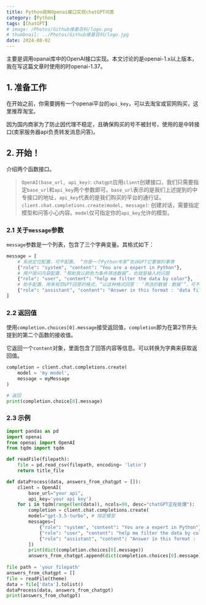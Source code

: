 ```yaml
---
title: Python调用Openai接口实现chatGPT问答
category: [Python]
tags: [ChatGPT]
# image: /Photos/Github维基百科/logo.png
# thumbnail: ../Photos/Github维基百科/logo.jpg
date: 2024-08-02
---
```


主要是调用opanai库中的OpenAI接口实现。本文讨论的是openai-1.x以上版本，我在写这篇文章时使用的时openai-1.37。

## 1. 准备工作

在开始之前，你需要拥有一个openai平台的`api_key`，可以去淘宝或官网购买，这里推荐淘宝。

因为国内商家为了防止因代理不稳定，且确保购买的号不被封号，使用的是中转接口(卖家服务器api负责转发消息问答)。



## 2. 开始！

介绍两个函数接口。

>`OpenAI(base_url, api_key)`: `chatgpt`应用`client`创建接口，我们只需要指定`base_url`和`api_key`两个参数即可。`base_url`表示的是我们上述提到的中专接口的地址，`api_key`代表的是我们购买的平台的通行证。
>`client.chat.completions.create(model, message)`: 创建对话，需要指定模型和问答小心内容。`model`仅可指定你的`api_key`允许的模型。



### 2.1 关于`message`参数

`message`参数是一个列表，包含了三个字典变量。其格式如下：

```python
message = [
    # 系统定位配置，可不配置。 “你是一个Python专家”告诉GPT它要做的事情
    {"role": "system", "content": "You are a expert in Python"}, 
    # 用户提问内容配置，“帮助我以颜色为条件筛选数据”，也就是输入的问题
    {"role": "user", "content": "help me filter the data by color"},
    # 助手配置，用来规范GPT回答的格式。“以这种格式回答： ‘筛选的数据：数据’”，可不配置
    {"role": "assistant", "content": "Answer in this format : 'data filtered : Your Filtered DATA' "}
]
```

### 2.2 返回值

使用`completion.choices[0].message`接受返回值，`completion`即为在第2节开头提到的第二个函数的接收值。

它返回一个`content`对象，里面包含了回答内容等信息。可以转换为字典来获取返回值。

```python
completion = client.chat.completions.create(
	model = 'my model', 
    message = myMessage
)

# 返回
print(completion.choice[0].message)
```

### 2.3 示例

```python
import pandas as pd
import openai
from openai import OpenAI
from tqdm import tqdm

def readFile(filepath):
    file = pd.read_csv(filepath, encoding= 'latin')
    return title_file

def dataProcess(data, answers_from_chatgpt = []):
    client = OpenAI(
        base_url="your api",
        api_key='your api key')
    for i in tqdm(range(len(data)), ncols=80, desc="chatGPT正在处理"):
        completion = client.chat.completions.create(
        model="gpt-3.5-turbo", # 指定模型
        messages=[
            {"role": "system", "content": "You are a expert in Python"},
            {"role": "user", "content": "help me filter the data by color"},
            {"role": "assistant", "content": "Answer in this format : 'data filtered : Your Filtered DATA' "}
        ])
        print(dict(completion.choices[0].message))
        answers_from_chatgpt.append(dict(completion.choices[0].message)['content'])
        
file path = 'your filepath'
answers_from_chatgpt = []
file = readFile(theme)
data = file['data'].tolist()
dataProcess(data, answers_from_chatgpt)
print(answers_from_chatgpt)
        
```

